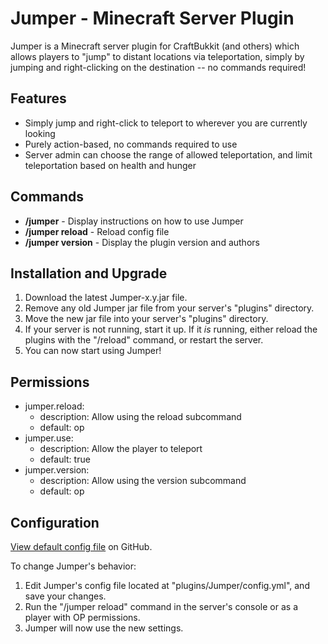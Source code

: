 # Jumper - Minecraft Server Plugin

Jumper is a Minecraft server plugin for CraftBukkit (and others) which allows players to "jump" to distant locations via teleportation, simply by jumping and right-clicking on the destination -- no commands required!

## Features

- Simply jump and right-click to teleport to wherever you are currently looking
- Purely action-based, no commands required to use
- Server admin can choose the range of allowed teleportation, and limit teleportation based on health and hunger

## Commands

- **/jumper**         - Display instructions on how to use Jumper
- **/jumper reload**  - Reload config file
- **/jumper version** - Display the plugin version and authors

## Installation and Upgrade

1. Download the latest Jumper-x.y.jar file.
1. Remove any old Jumper jar file from your server's "plugins" directory.
1. Move the new jar file into your server's "plugins" directory.
1. If your server is not running, start it up.  If it *is* running, either reload the plugins with the "/reload" command, or restart the server.
1. You can now start using Jumper!

## Permissions

- jumper.reload:
  - description: Allow using the reload subcommand
  - default: op
- jumper.use:
  - description: Allow the player to teleport
  - default: true
- jumper.version:
  - description: Allow using the version subcommand
  - default: op

## Configuration

[View default config file](https://github.com/SaltyHash/mc-plugin-jumper/blob/master/config.yml) on GitHub.

To change Jumper's behavior:
1. Edit Jumper's config file located at "plugins/Jumper/config.yml", and save your changes.
1. Run the "/jumper reload" command in the server's console or as a player with OP permissions.
1. Jumper will now use the new settings.
